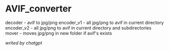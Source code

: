 # AVIF_converter
decoder - avif to jpg/png
encoder_v1 - all jpg/png to avif in current directory
encoder_v2 - all jpg/png to avif in current directory and subdirectories 
mover - moves jpg/png in new folder if avif's exists

*writed by chatgpt*
